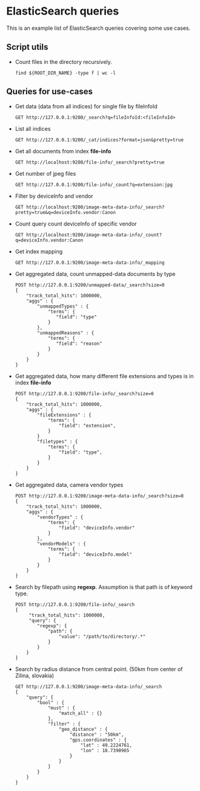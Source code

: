 # ElasticSearch queries
This is an example list of ElasticSearch queries covering some use cases.

## Script utils
* Count files in the directory recursively.
  ```
  find ${ROOT_DIR_NAME} -type f | wc -l
  ```

## Queries for use-cases
* Get data (data from all indices) for single file by fileInfoId
  ```
  GET http://127.0.0.1:9200/_search?q=fileInfoId:<fileInfoId>
  ```
* List all indices
  ```
  GET http://127.0.0.1:9200/_cat/indices?format=json&pretty=true
  ```
* Get all documents from index __file-info__
  ```
  GET http://localhost:9200/file-info/_search?pretty=true
  ```  
* Get number of jpeg files
  ```
  GET http://127.0.0.1:9200/file-info/_count?q=extension:jpg
  ```
* Filter by deviceInfo and vendor  
  ```
  GET http://localhost:9200/image-meta-data-info/_search?pretty=true&q=deviceInfo.vendor:Canon
  ```
* Count query count deviceInfo of specific vendor
  ```
  GET http://localhost:9200/image-meta-data-info/_count?q=deviceInfo.vendor:Canon
  ```
* Get index mapping
  ```
  GET http://127.0.0.1:9200/image-meta-data-info/_mapping
  ```
* Get aggregated data, count unmapped-data documents by type
  ```
  POST http://127.0.0.1:9200/unmapped-data/_search?size=0
  {
      "track_total_hits": 1000000,
      "aggs" : {
          "unmappedTypes" : {
              "terms": {
                 "field": "type"
              }
          },
          "unmappedReasons" : {
              "terms": {
                 "field": "reason"
              }
          }
      }
  }
  ```
* Get aggregated data, how many different file extensions and types is in index __file-info__
  ```
  POST http://127.0.0.1:9200/file-info/_search?size=0
  {
      "track_total_hits": 1000000,
      "aggs" : {
          "fileExtensions" : {
              "terms": {
                  "field": "extension",
              }
          }
          "filetypes" : {
              "terms": {
                  "field": "type",
              }
          }
      }
  }
  ```
* Get aggregated data, camera vendor types
  ```
  POST http://127.0.0.1:9200/image-meta-data-info/_search?size=0
  {
      "track_total_hits": 1000000,
      "aggs" : {
          "vendorTypes" : {
              "terms": {
                  "field": "deviceInfo.vendor"
              }
          },
          "vendorModels" : {
              "terms": {
                  "field": "deviceInfo.model"
              }
          }
      }
  }	
  ```  
* Search by filepath using __regexp__. Assumption is that path is of keyword type.
  ```
  POST http://127.0.0.1:9200/file-info/_search
  {
       "track_total_hits": 1000000,
       "query": {
          "regexp": {
              "path": { 
                  "value": "/path/to/directory/.*"
              }
          }
      }
  }
  ```
* Search by radius distance from central point. (50km from center of Zilina, slovakia)
  ```
  GET http://127.0.0.1:9200/image-meta-data-info/_search
  {
      "query": {
          "bool" : {
              "must" : {
                  "match_all" : {}
              },
              "filter" : {
                  "geo_distance" : {
                      "distance" : "50km",
                      "gps.coordinates" : {
                          "lat" : 49.2224761,
                          "lon" : 18.7390965
                      }
                  }
              }
          }
      }
  }
  ```